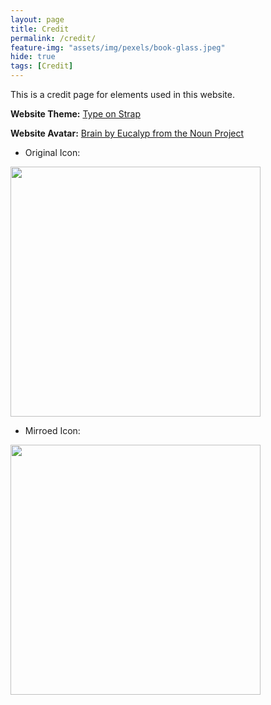 ```yaml
---
layout: page
title: Credit
permalink: /credit/
feature-img: "assets/img/pexels/book-glass.jpeg"
hide: true
tags: [Credit]
---
```


This is a credit page for elements used in this website.

**Website Theme:** [Type on Strap](https://github.com/sylhare/Type-on-Strap)

**Website Avatar:** [Brain by Eucalyp from the Noun Project](https://thenounproject.com/search/?q=brain%20robot&i=1450086)

* Original Icon:

<img src="{{ site.url }}{{ site.baseurl }}/assets/img/brain_orig.svg" style="width: 400px;"/>

* Mirroed Icon:

<img src="{{ site.url }}{{ site.baseurl }}/assets/img/brain.svg" style="width: 400px;"/>
